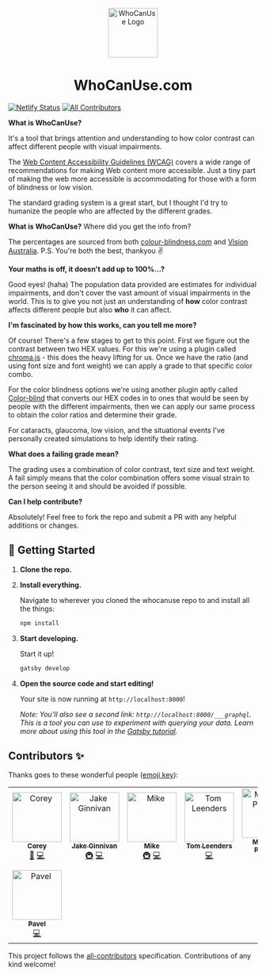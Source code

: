 <p align="center">
    <img alt="WhoCanUse Logo" src="https://whocanuse.com/3cb0c517afe6a9a74b3853fccd8e881a.png" width="100" />
</p>
<h1 align="center">
  WhoCanUse.com
</h1>

[![Netlify Status](https://api.netlify.com/api/v1/badges/6a01d121-f24e-4c62-8fa6-b6fd95bf0cc4/deploy-status)](https://app.netlify.com/sites/whocanuse/deploys)
[![All Contributors](https://img.shields.io/badge/all_contributors-7-orange.svg?style=flat-square)](#contributors)

**What is WhoCanUse?**
<p>It's a tool that brings attention and understanding to how color contrast can affect different people with visual impairments.</p>

<p>The <a href="https://www.w3.org/TR/WCAG21/" target="_blank" rel="noopener noreferrer">Web Content Accessibility Guidelines (WCAG)</a> covers a wide range of recommendations for making Web content more accessible. Just a tiny part of making the web more accessible is accommodating for those with a form of blindness or low vision.</p>
<p>The standard grading system is a great start, but I thought I'd try to humanize the people who are affected by the different grades.</p>

**What is WhoCanUse?**
<MediumText>Where did you get the info from?</MediumText>
<p>The percentages are sourced from both <a href="https://www.colour-blindness.com" target="_blank" rel="noopener noreferrer">colour-blindness.com</a> and <a href="https://www.visionaustralia.org/" target="_blank" rel="noopener noreferrer">Vision Australia</a>. P.S. You're both the best, thankyou ✌️</Text>

**Your maths is off, it doesn't add up to 100%...?**
<p>Good eyes! (haha) The population data provided are estimates for individual impairments, and don't cover the vast amount of visual impairments in the world. This is to give you not just an understanding of <strong>how</strong> color contrast affects different people but also <strong>who</strong> it can affect.</Text>

**I'm fascinated by how this works, can you tell me more?**
<p>Of course! There's a few stages to get to this point. First we figure out the contrast between two HEX values. For this we're using a plugin called <a href="https://vis4.net/chromajs/" target="_blank" rel="noopener noreferrer">chroma.js</a> - this does the heavy lifting for us. Once we have the ratio (and using font size and font weight) we can apply a grade to that specific color combo.</p>
<p>For the color blindness options we're using another plugin aptly called <a href="https://github.com/skratchdot/color-blind" target="_blank" rel="noopener noreferrer">Color-blind</a> that converts our HEX codes in to ones that would be seen by people with the different impairments, then we can apply our same process to obtain the color ratios and determine their grade.</p>
<p>For cataracts, glaucoma, low vision, and the situational events I've personally created simulations to help identify their rating.</p>

**What does a failing grade mean?**
<p>The grading uses a combination of color contrast, text size and text weight. A fail simply means that the color combination offers some visual strain to the person seeing it and should be avoided if possible.</p>

**Can I help contribute?**
<p>Absolutely! Feel free to fork the repo and submit a PR with any helpful additions or changes.</p>

## 🚀 Getting Started

1.  **Clone the repo.**

2.  **Install everything.**

    Navigate to wherever you cloned the whocanuse repo to and install all the things:

    ```sh
    npm install
    ```

2.  **Start developing.**

    Start it up!

    ```sh
    gatsby develop
    ```

3.  **Open the source code and start editing!**

    Your site is now running at `http://localhost:8000`!
    
    *Note: You'll also see a second link: `http://localhost:8000/___graphql`. This is a tool you can use to experiment with querying your data. Learn more about using this tool in the [Gatsby tutorial](https://www.gatsbyjs.org/tutorial/part-five/#introducing-graphiql).*
    
    


## Contributors ✨

Thanks goes to these wonderful people ([emoji key](https://allcontributors.org/docs/en/emoji-key)):

<!-- ALL-CONTRIBUTORS-LIST:START - Do not remove or modify this section -->
<!-- prettier-ignore -->
<table>
  <tr>
    <td align="center"><a href="https://github.com/CoreyGinnivan"><img src="https://avatars1.githubusercontent.com/u/7619810?v=4" width="100px;" alt="Corey"/><br /><sub><b>Corey</b></sub></a><br /><a href="#design-CoreyGinnivan" title="Design">🎨</a> <a href="https://github.com/CoreyGinnivan/whocanuse/commits?author=CoreyGinnivan" title="Code">💻</a></td>
    <td align="center"><a href="https://github.com/JakeGinnivan"><img src="https://avatars2.githubusercontent.com/u/453152?v=4" width="100px;" alt="Jake Ginnivan"/><br /><sub><b>Jake Ginnivan</b></sub></a><br /><a href="#infra-JakeGinnivan" title="Infrastructure (Hosting, Build-Tools, etc)">🚇</a> <a href="https://github.com/CoreyGinnivan/whocanuse/commits?author=JakeGinnivan" title="Code">💻</a></td>
    <td align="center"><a href="http://madebymike.com.au"><img src="https://avatars0.githubusercontent.com/u/1320567?v=4" width="100px;" alt="Mike"/><br /><sub><b>Mike</b></sub></a><br /><a href="#infra-MadeByMike" title="Infrastructure (Hosting, Build-Tools, etc)">🚇</a> <a href="https://github.com/CoreyGinnivan/whocanuse/commits?author=MadeByMike" title="Code">💻</a></td>
    <td align="center"><a href="https://github.com/Tombre"><img src="https://avatars1.githubusercontent.com/u/3880871?v=4" width="100px;" alt="Tom Leenders"/><br /><sub><b>Tom Leenders</b></sub></a><br /><a href="https://github.com/CoreyGinnivan/whocanuse/commits?author=Tombre" title="Code">💻</a></td>
    <td align="center"><a href="https://github.com/Logarek"><img src="https://avatars2.githubusercontent.com/u/25744314?v=4" width="100px;" alt="Matthew Putland"/><br /><sub><b>Matthew Putland</b></sub></a><br /><a href="#ideas-Logarek" title="Ideas, Planning, & Feedback">🤔</a> <a href="#accessibility-Logarek" title="A11y">♿️</a></td>
    <td align="center"><a href="http://www.juliegrundy.id.au/"><img src="https://avatars3.githubusercontent.com/u/3842742?v=4" width="100px;" alt="Julie Grundy"/><br /><sub><b>Julie Grundy</b></sub></a><br /><a href="#ideas-stringyland" title="Ideas, Planning, & Feedback">🤔</a> <a href="#accessibility-stringyland" title="A11y">♿️</a></td>
    <td align="center"><a href="https://github.com/jessbudd"><img src="https://avatars1.githubusercontent.com/u/17704960?v=4" width="100px;" alt="Jess Budd"/><br /><sub><b>Jess Budd</b></sub></a><br /><a href="#content-jessbudd" title="Content">🖋</a> <a href="#accessibility-jessbudd" title="A11y">♿️</a></td>
  </tr>
  <tr>
    <td align="center"><a href="https://github.com/severn101"><img src="https://avatars1.githubusercontent.com/u/15342678?v=4" width="100px;" alt="Pavel"/><br /><sub><b>Pavel</b></sub></a><br /><a href="https://github.com/CoreyGinnivan/whocanuse/commits?author=severn101" title="Code">💻</a></td>
  </tr>
</table>

<!-- ALL-CONTRIBUTORS-LIST:END -->

This project follows the [all-contributors](https://github.com/all-contributors/all-contributors) specification. Contributions of any kind welcome!
